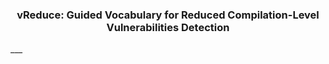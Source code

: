 <h3 align = "center"> vReduce: Guided Vocabulary for Reduced Compilation-Level Vulnerabilities Detection </h3>
___

<!-- ```***Active Dev***. Artifact Author: Chidera Biringa``` -->